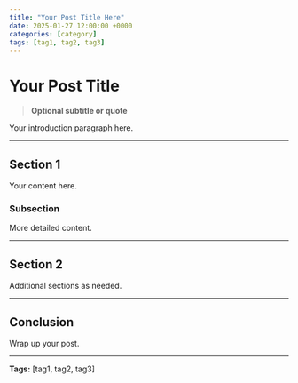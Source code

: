 ```yaml
---
title: "Your Post Title Here"
date: 2025-01-27 12:00:00 +0000
categories: [category]
tags: [tag1, tag2, tag3]
---
```


# Your Post Title

> **Optional subtitle or quote**

Your introduction paragraph here.

---

## Section 1

Your content here.

### Subsection

More detailed content.

---

## Section 2

Additional sections as needed.

---

## Conclusion

Wrap up your post.

---

**Tags:** [tag1, tag2, tag3] 
